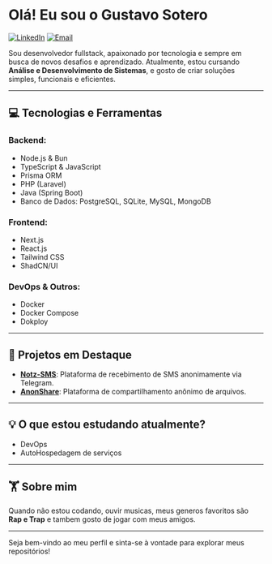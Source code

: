 # Olá! Eu sou o Gustavo Sotero 

[![LinkedIn](https://img.shields.io/badge/LinkedIn-gustavo--sotero-blue?style=flat-square&logo=linkedin)](https://www.linkedin.com/in/gustavo-sotero)
[![Email](https://img.shields.io/badge/Email-contato%40gustavo--sotero.dev-red?style=flat-square&logo=gmail)](mailto:contato@gustavo-sotero.dev)

Sou desenvolvedor fullstack, apaixonado por tecnologia e sempre em busca de novos desafios e aprendizado. Atualmente, estou cursando **Análise e Desenvolvimento de Sistemas**, e gosto de criar soluções simples, funcionais e eficientes. 

---

## 💻 Tecnologias e Ferramentas

### Backend:
- Node.js & Bun
- TypeScript & JavaScript
- Prisma ORM
- PHP (Laravel)
- Java (Spring Boot)
- Banco de Dados: PostgreSQL, SQLite, MySQL, MongoDB

### Frontend:
- Next.js
- React.js
- Tailwind CSS
- ShadCN/UI

### DevOps & Outros:
- Docker
- Docker Compose
- Dokploy

---

## 🎨 Projetos em Destaque

- **[Notz-SMS](https://t.me/NotzSMSBot)**: Plataforma de recebimento de SMS anonimamente via Telegram.
- **[AnonShare](https://anonshare.dev)**: Plataforma de compartilhamento anônimo de arquivos.

---

## 💡 O que estou estudando atualmente?
- DevOps
- AutoHospedagem de serviços

---

## 🏋️ Sobre mim
Quando não estou codando, ouvir musicas, meus generos favoritos são **Rap e Trap** e tambem gosto de jogar com meus amigos.

---

Seja bem-vindo ao meu perfil e sinta-se à vontade para explorar meus repositórios!
